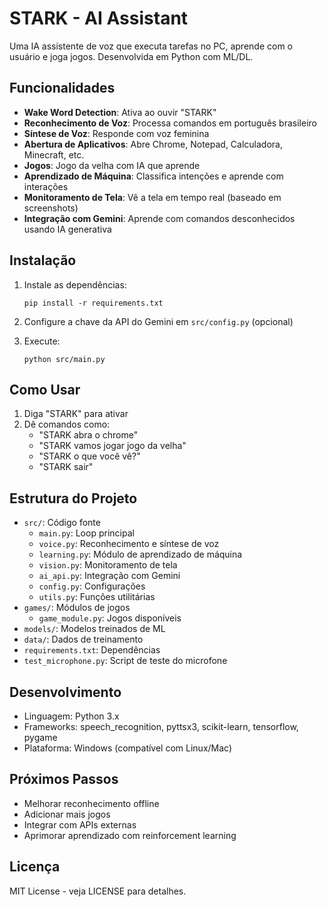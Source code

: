 # STARK - AI Assistant

Uma IA assistente de voz que executa tarefas no PC, aprende com o usuário e joga jogos. Desenvolvida em Python com ML/DL.

## Funcionalidades

- **Wake Word Detection**: Ativa ao ouvir "STARK"
- **Reconhecimento de Voz**: Processa comandos em português brasileiro
- **Síntese de Voz**: Responde com voz feminina
- **Abertura de Aplicativos**: Abre Chrome, Notepad, Calculadora, Minecraft, etc.
- **Jogos**: Jogo da velha com IA que aprende
- **Aprendizado de Máquina**: Classifica intenções e aprende com interações
- **Monitoramento de Tela**: Vê a tela em tempo real (baseado em screenshots)
- **Integração com Gemini**: Aprende com comandos desconhecidos usando IA generativa

## Instalação

1. Instale as dependências:
   ```
   pip install -r requirements.txt
   ```

2. Configure a chave da API do Gemini em `src/config.py` (opcional)

3. Execute:
   ```
   python src/main.py
   ```

## Como Usar

1. Diga "STARK" para ativar
2. Dê comandos como:
   - "STARK abra o chrome"
   - "STARK vamos jogar jogo da velha"
   - "STARK o que você vê?"
   - "STARK sair"

## Estrutura do Projeto

- `src/`: Código fonte
  - `main.py`: Loop principal
  - `voice.py`: Reconhecimento e síntese de voz
  - `learning.py`: Módulo de aprendizado de máquina
  - `vision.py`: Monitoramento de tela
  - `ai_api.py`: Integração com Gemini
  - `config.py`: Configurações
  - `utils.py`: Funções utilitárias
- `games/`: Módulos de jogos
  - `game_module.py`: Jogos disponíveis
- `models/`: Modelos treinados de ML
- `data/`: Dados de treinamento
- `requirements.txt`: Dependências
- `test_microphone.py`: Script de teste do microfone

## Desenvolvimento

- Linguagem: Python 3.x
- Frameworks: speech_recognition, pyttsx3, scikit-learn, tensorflow, pygame
- Plataforma: Windows (compatível com Linux/Mac)

## Próximos Passos

- Melhorar reconhecimento offline
- Adicionar mais jogos
- Integrar com APIs externas
- Aprimorar aprendizado com reinforcement learning

## Licença

MIT License - veja LICENSE para detalhes.
